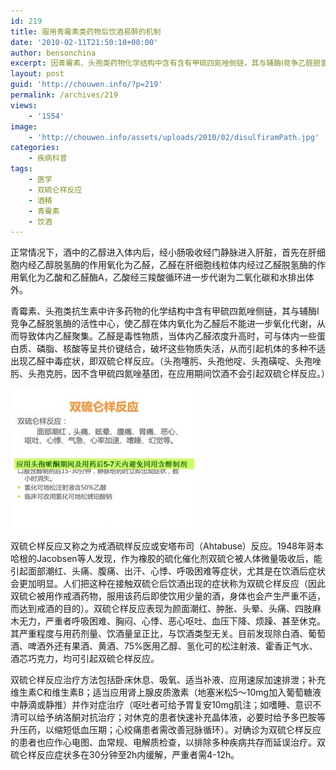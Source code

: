 ```yaml
---
id: 219
title: 服用青霉素类药物后饮酒易醉的机制
date: '2010-02-11T21:50:10+00:00'
author: bensonchina
excerpt: 因青霉素、头孢类药物化学结构中含有含有甲硫四氮唑侧链，其与辅酶Ⅰ竞争乙醛脱氢酶的活性中心，使乙醇在体内氧化为乙醛后不能进一步氧化代谢，从而导致体内乙醛聚集，导致乙醛中毒，产生双硫仑样反应。
layout: post
guid: 'http://chouwen.info/?p=219'
permalink: /archives/219
views:
    - '1554'
image:
    - 'http://chouwen.info/assets/uploads/2010/02/disulfiramPath.jpg'
categories:
    - 疾病科普
tags:
    - 医学
    - 双硫仑样反应
    - 酒精
    - 青霉素
    - 饮酒
---
```


正常情况下，酒中的乙醇进入体内后，经小肠吸收经门静脉进入肝脏，首先在肝细胞内经乙醇脱氢酶的作用氧化为乙醛，乙醛在肝细胞线粒体内经过乙醛脱氢酶的作用氧化为乙酸和乙醛酶A，乙酸经三羧酸循环进一步代谢为二氧化碳和水排出体外。

青霉素、头孢类抗生素中许多药物的化学结构中含有甲硫四氮唑侧链，其与辅酶Ⅰ竞争乙醛脱氢酶的活性中心，使乙醇在体内氧化为乙醛后不能进一步氧化代谢，从而导致体内乙醛聚集。乙醛是毒性物质，当体内乙醛浓度升高时，可与体内一些蛋白质、磷脂、核酸等呈共价键结合，破坏这些物质失活，从而引起机体的多种不适出现乙醛中毒症状，即双硫仑样反应。（头孢噻肟、头孢他啶、头孢磺啶、头孢唑肟、头孢克肟，因不含甲硫四氮唑基团，在应用期间饮酒不会引起双硫仑样反应。）

![](/assets/uploads/2010/02/双硫仑样反应双硫仑样反应：面部潮红，头痛、眩晕、腹痛、胃痛、恶心、呕吐、心悸、气急、心率加速、嗜睡、幻觉等。-300x225.jpg)

双硫仑样反应又称之为戒酒硫样反应或安塔布司（Ahtabuse）反应。1948年哥本哈根的Jacobsen等人发现，作为橡胶的硫化催化剂双硫仑被人体微量吸收后，能引起面部潮红、头痛、腹痛、出汗、心悸、呼吸困难等症状，尤其是在饮酒后症状会更加明显。人们把这种在接触双硫仑后饮酒出现的症状称为双硫仑样反应（因此双硫仑被用作戒酒药物，服用该药后即使饮用少量的酒，身体也会产生严重不适，而达到戒酒的目的）。双硫仑样反应表现为颜面潮红、肿胀、头晕、头痛、四肢麻木无力，严重者呼吸困难、胸闷、心悸、恶心呕吐、血压下降、烦躁、甚至休克。其严重程度与用药剂量、饮酒量呈正比，与饮酒类型无关。目前发现除白酒、葡萄酒、啤酒外还有果酒、黄酒、75%医用乙醇、氢化可的松注射液、霍香正气水、酒芯巧克力，均可引起双硫仑样反应。

双硫仑样反应治疗方法包括卧床休息、吸氧、适当补液、应用速尿加速排泄；补充维生素C和维生素B；适当应用肾上腺皮质激素（地塞米松5～10mg加入葡萄糖液中静滴或静推）并作对症治疗（呕吐者可给予胃复安10mg肌注；如嗜睡、意识不清可以给予纳洛酮对抗治疗；对休克的患者快速补充晶体液，必要时给予多巴胺等升压药，以缩短低血压期；心绞痛患者需改善冠脉循环）。对确诊为双硫仑样反应的患者也应作心电图、血常规、电解质检查，以排除多种疾病共存而延误治疗。双硫仑样反应症状多在30分钟至2h内缓解，严重者需4-12h。